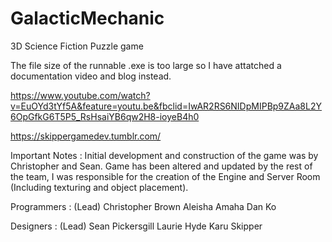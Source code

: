 # GalacticMechanic
3D Science Fiction Puzzle game

The file size of the runnable .exe is too large so I have attatched a documentation video and blog instead.

https://www.youtube.com/watch?v=EuOYd3tYf5A&feature=youtu.be&fbclid=IwAR2RS6NIDpMIPBp9ZAa8L2Y6OpGfkG6T5P5_RsHsaiYB6qw2H8-ioyeB4h0

https://skippergamedev.tumblr.com/

Important Notes :
Initial development and construction of the game was by Christopher and Sean. Game has been altered and updated by the rest of the team, I was responsible for the creation of the Engine and Server Room (Including texturing and object placement).


Programmers :
(Lead) Christopher Brown
Aleisha Amaha
Dan Ko

Designers :
(Lead) Sean Pickersgill
Laurie Hyde
Karu Skipper
